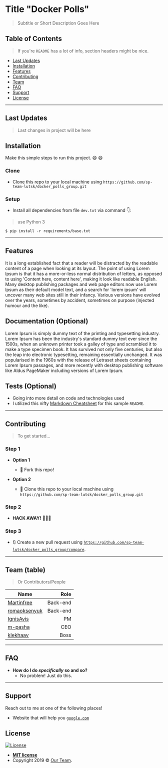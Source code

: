 # Title "Docker Polls"

> Subtitle or Short Description Goes Here

## Table of Contents

> If you're `README` has a lot of info, section headers might be nice.

- [Last Updates](#last-updates)
- [Installation](#installation)
- [Features](#features)
- [Contributing](#contributing)
- [Team](#team)
- [FAQ](#faq)
- [Support](#support)
- [License](#license)

---

## Last Updates

> Last changes in project will be here


## Installation

Make this simple steps to run this project. :smile: 😄

### Clone

- Clone this repo to your local machine using `https://github.com/sp-team-lutsk/docker_polls_group.git`

### Setup

- Install all dependencies from file `dev.txt` via command :point_down::

> use Python 3

```shell
$ pip install -r requirements/base.txt
```
---

## Features
It is a long established fact that a reader will be distracted by the readable content of a page when looking at its layout. The point of using Lorem Ipsum is that it has a more-or-less normal distribution of letters, as opposed to using 'Content here, content here', making it look like readable English. Many desktop publishing packages and web page editors now use Lorem Ipsum as their default model text, and a search for 'lorem ipsum' will uncover many web sites still in their infancy. Various versions have evolved over the years, sometimes by accident, sometimes on purpose (injected humour and the like).

## Documentation (Optional)
Lorem Ipsum is simply dummy text of the printing and typesetting industry. Lorem Ipsum has been the industry's standard dummy text ever since the 1500s, when an unknown printer took a galley of type and scrambled it to make a type specimen book. It has survived not only five centuries, but also the leap into electronic typesetting, remaining essentially unchanged. It was popularised in the 1960s with the release of Letraset sheets containing Lorem Ipsum passages, and more recently with desktop publishing software like Aldus PageMaker including versions of Lorem Ipsum.

## Tests (Optional)

- Going into more detail on code and technologies used
- I utilized this nifty <a href="https://github.com/adam-p/markdown-here/wiki/Markdown-Cheatsheet" target="_blank">Markdown Cheatsheet</a> for this sample `README`.

---

## Contributing

> To get started...

### Step 1

- **Option 1**
    - 🍴 Fork this repo!

- **Option 2**
    - 👯 Clone this repo to your local machine using `https://github.com/sp-team-lutsk/docker_polls_group.git`

### Step 2

- **HACK AWAY!** 🔨🔨🔨

### Step 3

- 🔃 Create a new pull request using <a href="https://github.com/sp-team-lutsk/docker_polls_group/compare" target="_blank">`https://github.com/sp-team-lutsk/docker_polls_group/compare`</a>.

---

## Team (table)

> Or Contributors/People

| Name                                                       | Role     |
| ---------------------------------------------------------- | -------: |
| <a href="https://github.com/Martinfree">Martinfree</a>     | Back-end |
| <a href="https://github.com/romaoksenyuk">romaoksenyuk</a> | Back-end |
| <a href="https://github.com/IgnisAvis">IgnisAvis           | PM       |
| <a href="https://github.com/m-pasha">m-pasha</a>           | CEO      |
| <a href="https://github.com/klekhaav">klekhaav</a>         | Boss     |

---

## FAQ

- **How do I do *specifically* so and so?**
    - No problem! Just do this.

---

## Support

Reach out to me at one of the following places!

- Website that will help you <a href="http://google.com" target="_blank">`google.com`</a>

## License

[![License](http://img.shields.io/:license-mit-blue.svg?style=flat-square)](http://badges.mit-license.org)

- **[MIT license](http://opensource.org/licenses/mit-license.php)**
- Copyright 2019 © <a href="#" target="_blank">Our Team</a>.
